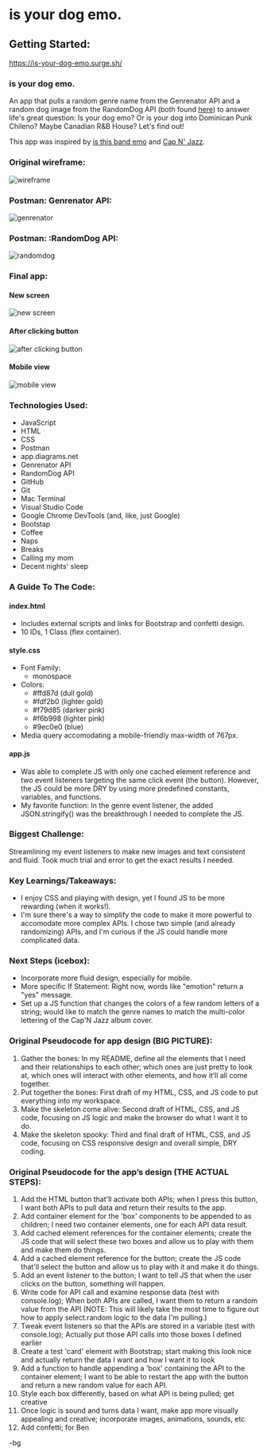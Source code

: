 # is your dog emo.

## Getting Started:
https://is-your-dog-emo.surge.sh/

### is your dog emo.
An app that pulls a random genre name from the Genrenator API and a random dog image from the RandomDog API (both found [here](https://github.com/bg-write/public-apis)) to answer life's great question: Is your dog emo? Or is your dog into Dominican Punk Chileno? Maybe Canadian R&B House? Let's find out!

This app was inspired by [is this band emo](http://isthisbandemo.com/) and [Cap N' Jazz](https://capnjazz.bandcamp.com/album/analphabetapolothology).

### Original wireframe:
![wireframe](https://i.imgur.com/KysXxtq.png)

### Postman: Genrenator API:
![genrenator](https://i.imgur.com/ckNV7bk.png)

### Postman: :RandomDog API:
![randomdog](https://i.imgur.com/JPejoUS.png)

### Final app:
#### New screen
![new screen](https://i.imgur.com/CoEZNTM.png)

#### After clicking button
![after clicking button](https://i.imgur.com/vWw0ChF.png)

#### Mobile view
![mobile view](https://i.imgur.com/qVqFLti.png)

### Technologies Used:
* JavaScript  
* HTML  
* CSS  
* Postman  
* app.diagrams.net  
* Genrenator API  
* RandomDog API  
* GitHub  
* Git  
* Mac Terminal  
* Visual Studio Code  
* Google Chrome DevTools (and, like, just Google)  
* Bootstap  
* Coffee  
* Naps  
* Breaks  
* Calling my mom  
* Decent nights' sleep  

### A Guide To The Code:
#### index.html
* Includes external scripts and links for Bootstrap and confetti design.
* 10 IDs, 1 Class (flex container).

#### style.css
* Font Family:  
  * monospace  
* Colors:  
  * #ffd87d (dull gold)  
  * #fdf2b0 (lighter gold)  
  * #f79d85 (darker pink)  
  * #f6b998 (lighter pink)  
  * #9ec0e0 (blue)
* Media query accomodating a mobile-friendly max-width of 767px.

#### app.js
* Was able to complete JS with only one cached element reference and two event listeners targeting the same click event (the button). However, the JS could be more DRY by using more predefined constants, variables, and functions.
* My favorite function: In the genre event listener, the added JSON.stringify() was the breakthrough I needed to complete the JS.

### Biggest Challenge:
Streamlining my event listeners to make new images and text consistent and fluid. Took much trial and error to get the exact results I needed.

### Key Learnings/Takeaways:
* I enjoy CSS and playing with design, yet I found JS to be more rewarding (when it works!).
* I'm sure there's a way to simplify the code to make it more powerful to accomodate more complex APIs. I chose two simple (and already randomizing) APIs, and I'm curious if the JS could handle more complicated data.

### Next Steps (icebox):
* Incorporate more fluid design, especially for mobile.
* More specific If Statement: Right now, words like "emotion" return a "yes" message.
* Set up a JS function that changes the colors of a few random letters of a string; would like to match the genre names to match the multi-color lettering of the Cap'N Jazz album cover.

### Original Pseudocode for app design (BIG PICTURE):
1. Gather the bones: In my README, define all the elements that I need and their relationships to each other; which ones are just pretty to look at, which ones will interact with other elements, and how it’ll all come together.
2. Put together the bones: First draft of my HTML, CSS, and JS code to put everything into my workspace.
3. Make the skeleton come alive: Second draft of HTML, CSS, and JS code, focusing on JS logic and make the browser do what I want it to do.
4. Make the skeleton spooky: Third and final draft of HTML, CSS, and JS code, focusing on CSS responsive design and overall simple, DRY coding.

### Original Pseudocode for the app’s design (THE ACTUAL STEPS):
1. Add the HTML button that'll activate both APIs; when I press this button, I want both APIs to pull data and return their results to the app.
2. Add container element for the 'box' components to be appended to as children; I need two container elements, one for each API data result.
3. Add cached element references for the container elements; create the JS code that will select these two boxes and allow us to play with them and make them do things.
4. Add a cached element reference for the button; create the JS code that'll select the button and allow us to play with it and make it do things.
5. Add an event listener to the button; I want to tell JS that when the user clicks on the button, something will happen.
6. Write code for API call and examine response data (test with console.log); When both APIs are called, I want them to return a random value from the API (NOTE: This will likely take the most time to figure out how to apply select.random logic to the data I'm pulling.)
7. Tweak event listeners so that the APIs are stored in a variable (test with console.log); Actually put those API calls into those boxes I defined earlier
8. Create a test 'card' element with Bootstrap; start making this look nice and actually return the data I want and how I want it to look
9. Add a function to handle appending a 'box' containing the API to the container element; I want to be able to restart the app with the button and return a new random value for each API.
10. Style each box differently, based on what API is being pulled; get creative
11. Once logic is sound and turns data I want, make app more visually appealing and creative; incorporate images, animations, sounds, etc
12. Add confetti; for Ben

-bg